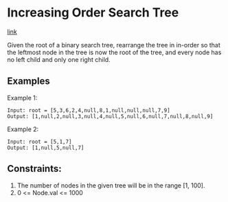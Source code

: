 # Increasing Order Search Tree

[link](https://leetcode.com/problems/increasing-order-search-tree/)

Given the root of a binary search tree, rearrange the tree in in-order so that the leftmost node in the tree is now the root of the tree, and every node has no left child and only one right child.

## Examples

Example 1:

```
Input: root = [5,3,6,2,4,null,8,1,null,null,null,7,9]
Output: [1,null,2,null,3,null,4,null,5,null,6,null,7,null,8,null,9]
```

Example 2:

```
Input: root = [5,1,7]
Output: [1,null,5,null,7]
```

## Constraints:
1. The number of nodes in the given tree will be in the range [1, 100].
2. 0 <= Node.val <= 1000